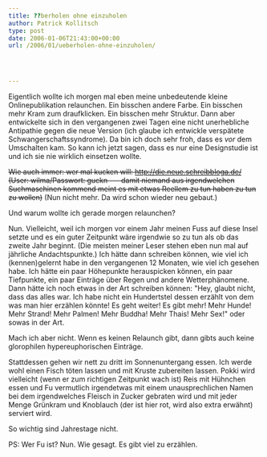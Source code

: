 ```yaml
---
title: ??berholen ohne einzuholen
author: Patrick Kollitsch
type: post
date: 2006-01-06T21:43:00+00:00
url: /2006/01/ueberholen-ohne-einzuholen/




---
```

Eigentlich wollte ich morgen mal eben meine unbedeutende kleine Onlinepublikation relaunchen. Ein bisschen andere Farbe. Ein bisschen mehr Kram zum draufklicken. Ein bisschen mehr Struktur. Dann aber entwickelte sich in den vergangenen zwei Tagen eine nicht unerhebliche Antipathie gegen die neue Version (ich glaube ich entwickle verspätete Schwangerschaftssyndrome). Da bin ich doch sehr froh, dass es _vor_ dem Umschalten kam. So kann ich jetzt sagen, dass es nur eine Designstudie ist und ich sie nie wirklich einsetzen wollte.

<del>Wie auch immer: wer mal kucken will: <a href="http://die.neue.schreibbloga.de/">http://die.neue.schreibbloga.de/</a> (User: wilma/Passwort: guckn --- damit niemand aus irgendwelchen Suchmaschinen kommend meint es mit etwas Reellem zu tun haben zu tun zu wollen)</del> (Nun nicht mehr. Da wird schon wieder neu gebaut.)

Und warum wollte ich gerade morgen relaunchen?

Nun. Vielleicht, weil ich morgen vor einem Jahr meinen Fuss auf diese Insel setzte und es ein guter Zeitpunkt wäre irgendwie so zu tun als ob das zweite Jahr beginnt. (Die meisten meiner Leser stehen eben nun mal auf jährliche Andachtspunkte.) Ich hätte dann schreiben können, wie viel ich (kennen)gelernt habe in den vergangenen 12 Monaten, wie viel ich gesehen habe. Ich hätte ein paar Höhepunkte herauspicken können, ein paar Tiefpunkte, ein paar Einträge über Regen und andere Wetterphänomene. Dann hätte ich noch etwas in der Art schreiben können: "Hey, glaubt nicht, dass das alles war. Ich habe nicht ein Hundertstel dessen erzählt von dem was man hier erzählen könnte! Es geht weiter! Es gibt mehr! Mehr Hunde! Mehr Strand! Mehr Palmen! Mehr Buddha! Mehr Thais! Mehr Sex!" oder sowas in der Art.

Mach ich aber nicht. Wenn es keinen Relaunch gibt, dann gibts auch keine glorophilen hypereuphorischen Einträge.

Stattdessen gehen wir nett zu dritt im Sonnenuntergang essen. Ich werde wohl einen Fisch töten lassen und mit Kruste zubereiten lassen. Pokki wird vielleicht (wenn er zum richtigen Zeitpunkt wach ist) Reis mit Hühnchen essen und Fu vermutlich irgendetwas mit einem unausprechlichen Namen bei dem irgendwelches Fleisch in Zucker gebraten wird und mit jeder Menge Grünkram und Knoblauch (der ist hier rot, wird also extra erwähnt) serviert wird.

So wichtig sind Jahrestage nicht.

PS: Wer Fu ist? Nun. Wie gesagt. Es gibt viel zu erzählen.
